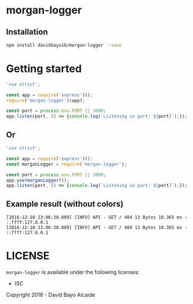 morgan-logger
===

Installation
---
```bash
npm install davidbayo10/morgan-logger --save
```

Getting started
===
```javascript
'use strict';

const app = require('express')();
require('morgan-logger')(app);

const port = process.env.PORT || 3000;
app.listen(port, () => {console.log(`Listening in port: ${port}`);});
```
Or
---
```javascript
'use strict';

const app = require('express')();
const morganLogger = require('morgan-logger');

const port = process.env.PORT || 3000;
app.use(morganLogger());
app.listen(port, () => {console.log(`Listening in port: ${port}`);});
```

Example result (without colors)
---
```
[2016-12-10 23:06:38.009] [INFO] API - GET / 404 13 Bytes 10.365 ms - ::ffff:127.0.0.1
[2016-12-10 23:06:38.009] [INFO] API - GET / 404 13 Bytes 10.365 ms - ::ffff:127.0.0.1
```

LICENSE
===

`morgan-logger` is available under the following licenses:

  * ISC

Copyright 2016 - David Bayo Alcaide

